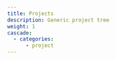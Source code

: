 ```yaml
---
title: Projects
description: Generic project tree
weight: 1
cascade:
  - categories:
      - project
---
```

